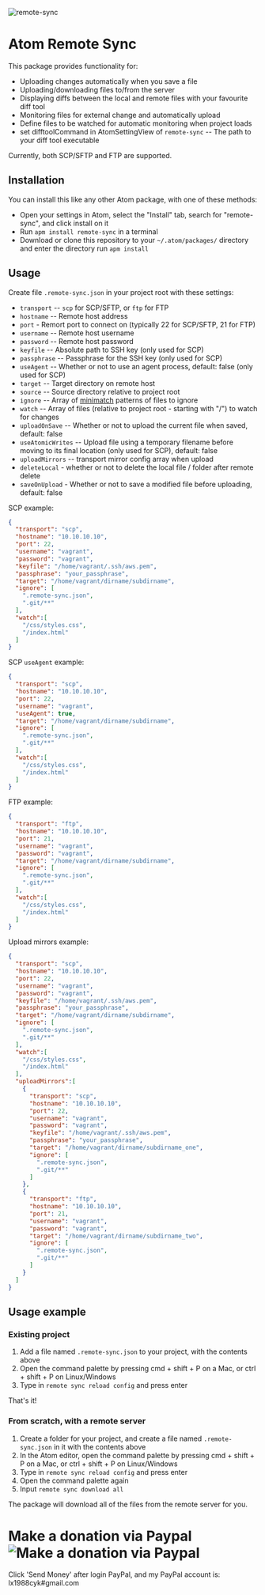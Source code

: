 ![remote-sync](http://i.imgur.com/xBqYanL.png)

# Atom Remote Sync

This package provides functionality for:

- Uploading changes automatically when you save a file
- Uploading/downloading files to/from the server
- Displaying diffs between the local and remote files with your favourite diff tool
- Monitoring files for external change and automatically upload
- Define files to be watched for automatic monitoring when project loads
- set difftoolCommand in AtomSettingView of `remote-sync` -- The path to your diff tool executable

Currently, both SCP/SFTP and FTP are supported.

## Installation

You can install this like any other Atom package, with one of these methods:

- Open your settings in Atom, select the "Install" tab, search for "remote-sync", and click install on it
- Run `apm install remote-sync` in a terminal
- Download or clone this repository to your `~/.atom/packages/` directory and enter the directory run `apm install`

## Usage

Create file `.remote-sync.json` in your project root with these settings:

- `transport` -- `scp` for SCP/SFTP, or `ftp` for FTP
- `hostname` -- Remote host address
- `port` - Remort port to connect on (typically 22 for SCP/SFTP, 21 for FTP)
- `username` -- Remote host username
- `password` -- Remote host password
- `keyfile` -- Absolute path to SSH key (only used for SCP)
- `passphrase` -- Passphrase for the SSH key (only used for SCP)
- `useAgent` -- Whether or not to use an agent process, default: false (only used for SCP)
- `target` -- Target directory on remote host
- `source` -- Source directory relative to project root
- `ignore` -- Array of [minimatch](https://github.com/isaacs/minimatch) patterns of files to ignore
- `watch` -- Array of files (relative to project root - starting with "/") to watch for changes
- `uploadOnSave` -- Whether or not to upload the current file when saved, default: false
- `useAtomicWrites` -- Upload file using a temporary filename before moving to its final location (only used for SCP), default: false
- `uploadMirrors` -- transport mirror config array when upload
- `deleteLocal` - whether or not to delete the local file / folder after remote delete
- `saveOnUpload` - Whether or not to save a modified file before uploading, default: false

SCP example:

```json
{
  "transport": "scp",
  "hostname": "10.10.10.10",
  "port": 22,
  "username": "vagrant",
  "password": "vagrant",
  "keyfile": "/home/vagrant/.ssh/aws.pem",
  "passphrase": "your_passphrase",
  "target": "/home/vagrant/dirname/subdirname",
  "ignore": [
    ".remote-sync.json",
    ".git/**"
  ],
  "watch":[
    "/css/styles.css",
    "/index.html"
  ]
}
```

SCP `useAgent` example:

```json
{
  "transport": "scp",
  "hostname": "10.10.10.10",
  "port": 22,
  "username": "vagrant",
  "useAgent": true,
  "target": "/home/vagrant/dirname/subdirname",
  "ignore": [
    ".remote-sync.json",
    ".git/**"
  ],
  "watch":[
    "/css/styles.css",
    "/index.html"
  ]
}
```

FTP example:

```json
{
  "transport": "ftp",
  "hostname": "10.10.10.10",
  "port": 21,
  "username": "vagrant",
  "password": "vagrant",
  "target": "/home/vagrant/dirname/subdirname",
  "ignore": [
    ".remote-sync.json",
    ".git/**"
  ],
  "watch":[
    "/css/styles.css",
    "/index.html"
  ]
}
```

Upload mirrors example:

```json
{
  "transport": "scp",
  "hostname": "10.10.10.10",
  "port": 22,
  "username": "vagrant",
  "password": "vagrant",
  "keyfile": "/home/vagrant/.ssh/aws.pem",
  "passphrase": "your_passphrase",
  "target": "/home/vagrant/dirname/subdirname",
  "ignore": [
    ".remote-sync.json",
    ".git/**"
  ],
  "watch":[
    "/css/styles.css",
    "/index.html"
  ],
  "uploadMirrors":[
    {
      "transport": "scp",
      "hostname": "10.10.10.10",
      "port": 22,
      "username": "vagrant",
      "password": "vagrant",
      "keyfile": "/home/vagrant/.ssh/aws.pem",
      "passphrase": "your_passphrase",
      "target": "/home/vagrant/dirname/subdirname_one",
      "ignore": [
        ".remote-sync.json",
        ".git/**"
      ]
    },
    {
      "transport": "ftp",
      "hostname": "10.10.10.10",
      "port": 21,
      "username": "vagrant",
      "password": "vagrant",
      "target": "/home/vagrant/dirname/subdirname_two",
      "ignore": [
        ".remote-sync.json",
        ".git/**"
      ]
    }
  ]
}
```

## Usage example

### Existing project

1. Add a file named `.remote-sync.json` to your project, with the contents above
2. Open the command palette by pressing cmd + shift + P on a Mac, or ctrl + shift + P on Linux/Windows
3. Type in `remote sync reload config` and press enter

That's it!

### From scratch, with a remote server

1. Create a folder for your project, and create a file named `.remote-sync.json` in it with the contents above
2. In the Atom editor, open the command palette by pressing cmd + shift + P on a Mac, or ctrl + shift + P on Linux/Windows
3. Type in `remote sync reload config` and press enter
4. Open the command palette again
5. Input `remote sync download all`

The package will download all of the files from the remote server for you.

# Make a donation via Paypal ![Make a donation via Paypal](https://www.paypalobjects.com/en_US/i/btn/btn_donate_SM.gif)

Click 'Send Money' after login PayPal, and my PayPal account is: lx1988cyk#gmail.com
